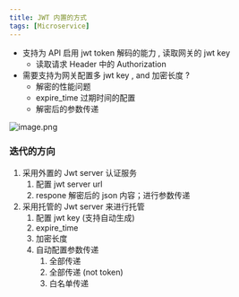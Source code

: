 ```yaml
---
title: JWT 内置的方式
tags: [Microservice]
---
```


- 支持为 API 启用 jwt token 解码的能力 ,  读取网关的 jwt key
  - 读取请求 Header 中的 Authorization
- 需要支持为网关配置多 jwt key , and 加密长度 ?
  - 解密的性能问题
  - expire\_time 过期时间的配置
  - 解密后的参数传递

![image.png](http://ipic-typora-samzong.oss-cn-qingdao.aliyuncs.com//uPic/1666060887030-ff0a6f09-9bf0-44d5-a92b-dc36fc9b7d47.png?x-oss-process=image/resize,w_960,m_lfit)

### 迭代的方向

1. 采用外置的 Jwt server 认证服务
   1. 配置 jwt server url
   2. respone 解密后的  json 内容；进行参数传递
2. 采用托管的 Jwt server 来进行托管
   1. 配置 jwt key (支持自动生成)
   2. expire\_time
   3. 加密长度
   4. 自动配置参数传递
      1. 全部传递
      2. 全部传递 (not token)
      3. 白名单传递
